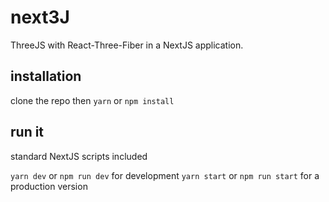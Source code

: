 # next3J
ThreeJS with React-Three-Fiber in a NextJS application.

## installation
clone the repo then
`yarn` or `npm install`

## run it
standard NextJS scripts included

`yarn dev` or `npm run dev` for development
`yarn start` or `npm run start` for a production version
